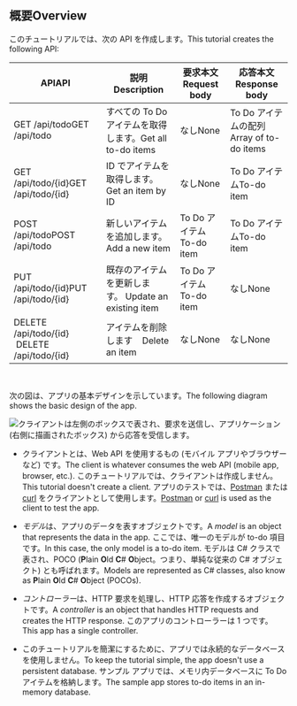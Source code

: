 ## <a name="overview"></a><span data-ttu-id="8662e-101">概要</span><span class="sxs-lookup"><span data-stu-id="8662e-101">Overview</span></span>

<span data-ttu-id="8662e-102">このチュートリアルでは、次の API を作成します。</span><span class="sxs-lookup"><span data-stu-id="8662e-102">This tutorial creates the following API:</span></span>

|<span data-ttu-id="8662e-103">API</span><span class="sxs-lookup"><span data-stu-id="8662e-103">API</span></span> | <span data-ttu-id="8662e-104">説明</span><span class="sxs-lookup"><span data-stu-id="8662e-104">Description</span></span> | <span data-ttu-id="8662e-105">要求本文</span><span class="sxs-lookup"><span data-stu-id="8662e-105">Request body</span></span> | <span data-ttu-id="8662e-106">応答本文</span><span class="sxs-lookup"><span data-stu-id="8662e-106">Response body</span></span> |
|--- | ---- | ---- | ---- |
|<span data-ttu-id="8662e-107">GET /api/todo</span><span class="sxs-lookup"><span data-stu-id="8662e-107">GET /api/todo</span></span> | <span data-ttu-id="8662e-108">すべての To Do アイテムを取得します。</span><span class="sxs-lookup"><span data-stu-id="8662e-108">Get all to-do items</span></span> | <span data-ttu-id="8662e-109">なし</span><span class="sxs-lookup"><span data-stu-id="8662e-109">None</span></span> | <span data-ttu-id="8662e-110">To Do アイテムの配列</span><span class="sxs-lookup"><span data-stu-id="8662e-110">Array of to-do items</span></span>|
|<span data-ttu-id="8662e-111">GET /api/todo/{id}</span><span class="sxs-lookup"><span data-stu-id="8662e-111">GET /api/todo/{id}</span></span> | <span data-ttu-id="8662e-112">ID でアイテムを取得します。</span><span class="sxs-lookup"><span data-stu-id="8662e-112">Get an item by ID</span></span> | <span data-ttu-id="8662e-113">なし</span><span class="sxs-lookup"><span data-stu-id="8662e-113">None</span></span> | <span data-ttu-id="8662e-114">To Do アイテム</span><span class="sxs-lookup"><span data-stu-id="8662e-114">To-do item</span></span>|
|<span data-ttu-id="8662e-115">POST /api/todo</span><span class="sxs-lookup"><span data-stu-id="8662e-115">POST /api/todo</span></span> | <span data-ttu-id="8662e-116">新しいアイテムを追加します。</span><span class="sxs-lookup"><span data-stu-id="8662e-116">Add a new item</span></span> | <span data-ttu-id="8662e-117">To Do アイテム</span><span class="sxs-lookup"><span data-stu-id="8662e-117">To-do item</span></span> | <span data-ttu-id="8662e-118">To Do アイテム</span><span class="sxs-lookup"><span data-stu-id="8662e-118">To-do item</span></span> |
|<span data-ttu-id="8662e-119">PUT /api/todo/{id}</span><span class="sxs-lookup"><span data-stu-id="8662e-119">PUT /api/todo/{id}</span></span> | <span data-ttu-id="8662e-120">既存のアイテムを更新します。&nbsp;</span><span class="sxs-lookup"><span data-stu-id="8662e-120">Update an existing item &nbsp;</span></span> | <span data-ttu-id="8662e-121">To Do アイテム</span><span class="sxs-lookup"><span data-stu-id="8662e-121">To-do item</span></span> | <span data-ttu-id="8662e-122">なし</span><span class="sxs-lookup"><span data-stu-id="8662e-122">None</span></span> |
|<span data-ttu-id="8662e-123">DELETE /api/todo/{id} &nbsp; &nbsp;</span><span class="sxs-lookup"><span data-stu-id="8662e-123">DELETE /api/todo/{id} &nbsp; &nbsp;</span></span> | <span data-ttu-id="8662e-124">アイテムを削除します &nbsp; &nbsp;</span><span class="sxs-lookup"><span data-stu-id="8662e-124">Delete an item &nbsp; &nbsp;</span></span> | <span data-ttu-id="8662e-125">なし</span><span class="sxs-lookup"><span data-stu-id="8662e-125">None</span></span> | <span data-ttu-id="8662e-126">なし</span><span class="sxs-lookup"><span data-stu-id="8662e-126">None</span></span>|

<br>

<span data-ttu-id="8662e-127">次の図は、アプリの基本デザインを示しています。</span><span class="sxs-lookup"><span data-stu-id="8662e-127">The following diagram shows the basic design of the app.</span></span>

![クライアントは左側のボックスで表され、要求を送信し、アプリケーション (右側に描画されたボックス) から応答を受信します。](../../tutorials/first-web-api/_static/architecture.png)

* <span data-ttu-id="8662e-132">クライアントとは、Web API を使用するもの (モバイル アプリやブラウザーなど) です。</span><span class="sxs-lookup"><span data-stu-id="8662e-132">The client is whatever consumes the web API (mobile app, browser, etc.).</span></span> <span data-ttu-id="8662e-133">このチュートリアルでは、クライアントは作成しません。</span><span class="sxs-lookup"><span data-stu-id="8662e-133">This tutorial doesn't create a client.</span></span> <span data-ttu-id="8662e-134">アプリのテストでは、[Postman](https://www.getpostman.com/) または [curl](https://developer.apple.com/legacy/library/documentation/Darwin/Reference/ManPages/man1/curl.1.html) をクライアントとして使用します。</span><span class="sxs-lookup"><span data-stu-id="8662e-134">[Postman](https://www.getpostman.com/) or [curl](https://developer.apple.com/legacy/library/documentation/Darwin/Reference/ManPages/man1/curl.1.html) is used as the client to test the app.</span></span>

* <span data-ttu-id="8662e-135">*モデル*は、アプリのデータを表すオブジェクトです。</span><span class="sxs-lookup"><span data-stu-id="8662e-135">A *model* is an object that represents the data in the app.</span></span> <span data-ttu-id="8662e-136">ここでは、唯一のモデルが to-do 項目です。</span><span class="sxs-lookup"><span data-stu-id="8662e-136">In this case, the only model is a to-do item.</span></span> <span data-ttu-id="8662e-137">モデルは C# クラスで表され、POCO (**P**lain **O**ld **C**# **O**bject。つまり、単純な従来の C# オブジェクト) とも呼ばれます。</span><span class="sxs-lookup"><span data-stu-id="8662e-137">Models are represented as C# classes, also know as **P**lain **O**ld **C**# **O**bject (POCOs).</span></span>

* <span data-ttu-id="8662e-138">*コントローラー*は、HTTP 要求を処理し、HTTP 応答を作成するオブジェクトです。</span><span class="sxs-lookup"><span data-stu-id="8662e-138">A *controller* is an object that handles HTTP requests and creates the HTTP response.</span></span> <span data-ttu-id="8662e-139">このアプリのコントローラーは 1 つです。</span><span class="sxs-lookup"><span data-stu-id="8662e-139">This app has a single controller.</span></span>

* <span data-ttu-id="8662e-140">このチュートリアルを簡潔にするために、アプリでは永続的なデータベースを使用しません。</span><span class="sxs-lookup"><span data-stu-id="8662e-140">To keep the tutorial simple, the app doesn't use a persistent database.</span></span> <span data-ttu-id="8662e-141">サンプル アプリでは、メモリ内データベースに To Do アイテムを格納します。</span><span class="sxs-lookup"><span data-stu-id="8662e-141">The sample app stores to-do items in an in-memory database.</span></span>
